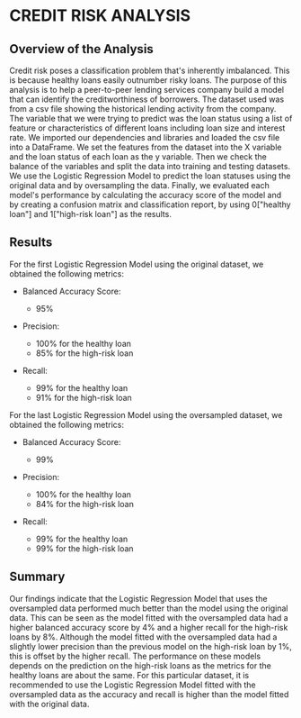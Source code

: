 # CREDIT RISK ANALYSIS

## Overview of the Analysis

Credit risk poses a classification problem that's inherently imbalanced. This is because healthy loans easily outnumber risky loans. 
The purpose of this analysis is to help a peer-to-peer lending services company build a model that can identify the creditworthiness
of borrowers. The dataset used was from a csv file showing the historical lending activity from the company. The variable that we 
were trying to predict was the loan status using a list of feature or characteristics of different loans including loan size and
interest rate. We imported our dependencies and libraries and loaded the csv file into a DataFrame. We set the features from the
dataset into the X variable and the loan status of each loan as the y variable. Then we check the balance of the variables and 
split the data into training and testing datasets. We use the Logistic Regression Model to predict the loan statuses using 
the original data and by oversampling the data. Finally, we evaluated each model's performance by calculating the accuracy score
of the model and by creating a confusion matrix and classification report, by using 0["healthy loan"] and 1["high-risk loan"] 
as the results.

## Results

For the first Logistic Regression Model using the original dataset, we obtained the following metrics:

  * Balanced Accuracy Score:
    * 95%

  * Precision:
    * 100% for the healthy loan
    * 85% for the high-risk loan

  * Recall:
    * 99% for the healthy loan
    * 91% for the high-risk loan

For the last Logistic Regression Model using the oversampled dataset, we obtained the following metrics:

  * Balanced Accuracy Score:
    * 99%

  * Precision:
    * 100% for the healthy loan
    * 84% for the high-risk loan

  * Recall:
    * 99% for the healthy loan
    * 99% for the high-risk loan

## Summary

Our findings indicate that the Logistic Regression Model that uses the oversampled data performed much better than the model using 
the original data. This can be seen as the model fitted with the oversampled data had a higher balanced accuracy score by 4% and a higher 
recall for the high-risk loans by 8%. Although the model fitted with the oversampled data had a slightly lower precision than the previous
model on the high-risk loan by 1%, this is offset by the higher recall. The performance on these models depends on the prediction on the 
high-risk loans as the metrics for the healthy loans are about the same. For this particular dataset, it is recommended to use the 
Logistic Regression Model fitted with the oversampled data as the accuracy and recall is higher than the model fitted with the original
data.

